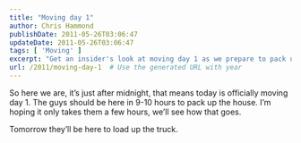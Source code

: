 ```yaml
---
title: "Moving day 1"
author: Chris Hammond
publishDate: 2011-05-26T03:06:47
updateDate: 2011-05-26T03:06:47
tags: [ 'Moving' ]
excerpt: "Get an insider's look at moving day 1 as we prepare to pack up and load the truck. Follow our journey as we transition to a new home."
url: /2011/moving-day-1  # Use the generated URL with year
---
```

<p>So here we are, it’s just after midnight, that means today is officially moving day 1. The guys should be here in 9-10 hours to pack up the house. I’m hoping it only takes them a few hours, we’ll see how that goes.</p>  <p>Tomorrow they’ll be here to load up the truck.</p>

